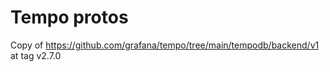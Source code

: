 # Tempo protos

Copy of https://github.com/grafana/tempo/tree/main/tempodb/backend/v1 at tag v2.7.0 